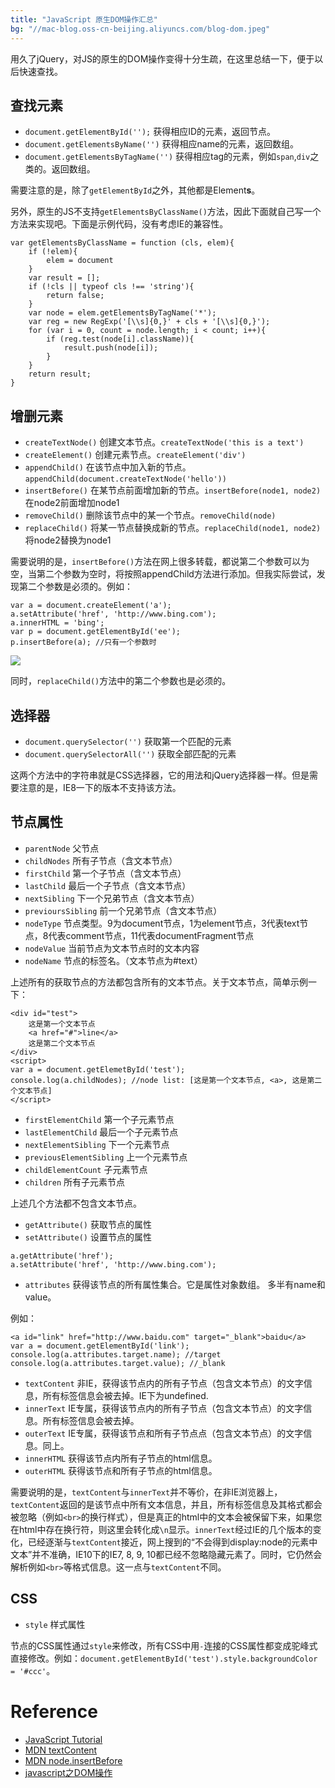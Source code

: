 ```yaml
---
title: "JavaScript 原生DOM操作汇总"
bg: "//mac-blog.oss-cn-beijing.aliyuncs.com/blog-dom.jpeg"
---
```


用久了jQuery，对JS的原生的DOM操作变得十分生疏，在这里总结一下，便于以后快速查找。

## 查找元素

* `document.getElementById('');` 获得相应ID的元素，返回节点。
* `document.getElementsByName('')` 获得相应name的元素，返回数组。
* `document.getElementsByTagName('')` 获得相应tag的元素，例如`span`,`div`之类的。返回数组。

需要注意的是，除了`getElementById`之外，其他都是Element**s**。

另外，原生的JS不支持`getElementsByClassName()`方法，因此下面就自己写一个方法来实现吧。下面是示例代码，没有考虑IE的兼容性。
```
var getElementsByClassName = function (cls, elem){
    if (!elem){
        elem = document
    }
    var result = [];
    if (!cls || typeof cls !== 'string'){
        return false;
    }
    var node = elem.getElementsByTagName('*');
    var reg = new RegExp('[\\s]{0,}' + cls + '[\\s]{0,}');
    for (var i = 0, count = node.length; i < count; i++){
        if (reg.test(node[i].className)){
            result.push(node[i]);
        }
    }
    return result;
}
```

## 增删元素

* `createTextNode()` 创建文本节点。`createTextNode('this is a text')`
* `createElement()` 创建元素节点。`createElement('div')`
* `appendChild()` 在该节点中加入新的节点。 `appendChild(document.createTextNode('hello'))`
* `insertBefore()` 在某节点前面增加新的节点。`insertBefore(node1, node2)`在node2前面增加node1
* `removeChild()` 删除该节点中的某一个节点。`removeChild(node)`
* `replaceChild()` 将某一节点替换成新的节点。`replaceChild(node1, node2)`将node2替换为node1

需要说明的是，`insertBefore()`方法在网上很多转载，都说第二个参数可以为空，当第二个参数为空时，将按照appendChild方法进行添加。但我实际尝试，发现第二个参数是必须的。例如：
```
var a = document.createElement('a');
a.setAttribute('href', 'http://www.bing.com');
a.innerHTML = 'bing';
var p = document.getElementById('ee');
p.insertBefore(a); //只有一个参数时
```
![](//mac-blog.oss-cn-beijing.aliyuncs.com/dom-1.png)

同时，`replaceChild()`方法中的第二个参数也是必须的。

## 选择器
* `document.querySelector('')` 获取第一个匹配的元素
* `document.querySelectorAll('')` 获取全部匹配的元素

这两个方法中的字符串就是CSS选择器，它的用法和jQuery选择器一样。但是需要注意的是，IE8一下的版本不支持该方法。

## 节点属性
* `parentNode` 父节点
* `childNodes` 所有子节点（含文本节点）
* `firstChild` 第一个子节点（含文本节点）
* `lastChild` 最后一个子节点（含文本节点）
* `nextSibling` 下一个兄弟节点（含文本节点）
* `previoursSibling` 前一个兄弟节点（含文本节点）
* `nodeType` 节点类型。9为document节点，1为element节点，3代表text节点，8代表comment节点，11代表documentFragment节点
* `nodeValue` 当前节点为文本节点时的文本内容
* `nodeName` 节点的标签名。（文本节点为#text）

上述所有的获取节点的方法都包含所有的文本节点。关于文本节点，简单示例一下：
```
<div id="test">
    这是第一个文本节点
    <a href="#">line</a>
    这是第二个文本节点
</div>
<script>
var a = document.getElemetById('test');
console.log(a.childNodes); //node list: [这是第一个文本节点, <a>, 这是第二个文本节点]
</script>
```

* `firstElementChild` 第一个子元素节点
* `lastElementChild` 最后一个子元素节点
* `nextElementSibling` 下一个元素节点
* `previousElementSibling` 上一个元素节点
* `childElementCount` 子元素节点
* `children` 所有子元素节点

上述几个方法都不包含文本节点。

* `getAttribute()` 获取节点的属性
* `setAttribute()` 设置节点的属性
```
a.getAttribute('href');
a.setAttribute('href', 'http://www.bing.com');
```

* `attributes` 获得该节点的所有属性集合。它是属性对象数组。
多半有name和value。

例如：
```
<a id="link" href="http://www.baidu.com" target="_blank">baidu</a>
var a = document.getElementById('link');
console.log(a.attributes.target.name); //target
console.log(a.attributes.target.value); //_blank
```

* `textContent` 非IE，获得该节点内的所有子节点（包含文本节点）的文字信息，所有标签信息会被去掉。IE下为undefined.
* `innerText` IE专属，获得该节点内的所有子节点（包含文本节点）的文字信息。所有标签信息会被去掉。
* `outerText` IE专属，获得该节点和所有子节点点（包含文本节点）的文字信息。同上。
* `innerHTML` 获得该节点内所有子节点的html信息。
* `outerHTML` 获得该节点和所有子节点的html信息。

需要说明的是，`textContent`与`innerText`并不等价，在非IE浏览器上，`textContent`返回的是该节点中所有文本信息，并且，所有标签信息及其格式都会被忽略（例如`<br>`的换行样式），但是真正的html中的文本会被保留下来，如果您在html中存在换行符，则这里会转化成`\n`显示。`innerText`经过IE的几个版本的变化，已经逐渐与`textContent`接近，网上搜到的“不会得到display:node的元素中文本”并不准确，IE10下的IE7, 8, 9, 10都已经不忽略隐藏元素了。同时，它仍然会解析例如`<br>`等格式信息。这一点与`textContent`不同。

## CSS
* `style` 样式属性

节点的CSS属性通过`style`来修改，所有CSS中用`-`连接的CSS属性都变成驼峰式直接修改。例如：`document.getElementById('test').style.backgroundColor = '#ccc'`。

# Reference
* [JavaScript Tutorial](http://javascript.info/tutorial/dom)
* [MDN textContent](https://developer.mozilla.org/zh-CN/docs/Web/API/Node/textContent)
* [MDN node.insertBefore](https://developer.mozilla.org/en-US/docs/Web/API/Node/insertBefore)
* [javascript之DOM操作](http://www.cnblogs.com/kissdodog/archive/2012/12/25/2833213.html)


